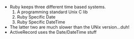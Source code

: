 * Ruby keeps three different time based systems.
  1. A programming standard Unix C lib
  1. Ruby Specific Date
  1. Ruby Specific DateTime
* The latter two are much slower than the UNix version...duh!
* ActiveRecord uses the Date/DateTime stuff